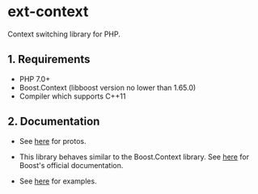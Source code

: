 # ext-context

Context switching library for PHP.

## 1. Requirements

* PHP 7.0+
* Boost.Context (libboost version no lower than 1.65.0)
* Compiler which supports C++11

## 2. Documentation

* See [here](continuation.hpp) for protos.

* This library behaves similar to the Boost.Context library. See [here](http://www.boost.org/doc/libs/1_66_0/libs/context/doc/html/context/cc.html) for Boost's official documentation.

* See [here](examples/) for examples.